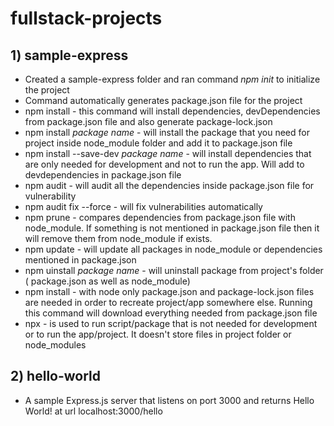 # fullstack-projects
## 1) sample-express
- Created a sample-express folder and ran command *npm init* to initialize the project
- Command automatically generates package.json file for the project
- npm install - this command will install dependencies, devDependencies from package.json file and also generate package-lock.json
- npm install *package name* - will install the package that you need for project inside node_module folder and add it to package.json file
- npm install --save-dev *package name* - will install dependencies that are only needed for development and not to run the app. Will add to devdependencies in package.json file
- npm audit - will audit all the dependencies inside package.json file for vulnerability
- npm audit fix --force - will fix vulnerabilities automatically
- npm prune - compares dependencies from package.json file with node_module. If something is not mentioned in package.json file then it will remove them from node_module if exists.
- npm update - will update all packages in node_module or dependencies mentioned in package.json
- npm uinstall *package name* - will uninstall package from project's folder ( package.json as well as node_module)
- npm install - with node only package.json and package-lock.json files are needed in order to recreate project/app somewhere else. Running this command will download everything needed from package.json file
- npx - is used to run script/package that is not needed for development or to run the app/project. It doesn't store files in project folder or node_modules
## 2) hello-world
- A sample Express.js server that listens on port 3000 and returns Hello World! at url localhost:3000/hello